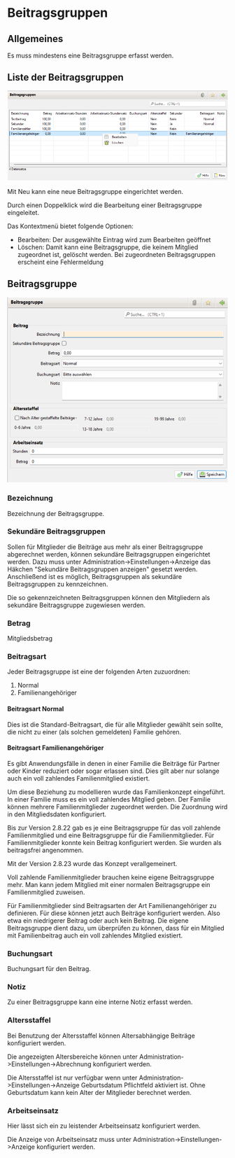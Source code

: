 # Beitragsgruppen

## Allgemeines

Es muss mindestens eine Beitragsgruppe erfasst werden.

## Liste der Beitragsgruppen

![](../../../v3.0.x/administration/mitglieder/img/Beitragsgruppen.png)

Mit Neu kann eine neue Beitragsgruppe eingerichtet werden.

Durch einen Doppelklick wird die Bearbeitung einer Beitragsgruppe eingeleitet.

Das Kontextmenü bietet folgende Optionen:

* Bearbeiten: Der ausgewählte Eintrag wird zum Bearbeiten geöffnet
* Löschen: Damit kann eine Beitragsgruppe, die keinem Mitglied zugeordnet ist, gelöscht werden. Bei zugeordneten Beitragsgruppen erscheint eine Fehlermeldung

## Beitragsgruppe

![](../../../v3.0.x/administration/mitglieder/img/Beitragsgruppe.png)

### Bezeichnung

Bezeichnung der Beitragsgruppe.

### Sekundäre Beitragsgruppen

Sollen für Mitglieder die Beiträge aus mehr als einer Beitragsgruppe abgerechnet werden, können sekundäre Beitragsgruppen eingerichtet werden. Dazu muss unter Administration->Einstellungen->Anzeige das Häkchen "Sekundäre Beitragsgruppen anzeigen" gesetzt werden. Anschließend ist es möglich, Beitragsgruppen als sekundäre Beitragsgruppen zu kennzeichnen.

Die so gekennzeichneten Beitragsgruppen können den Mitgliedern als sekundäre Beitragsgruppe zugewiesen werden.

### Betrag

Mitgliedsbetrag

### Beitragsart

Jeder Beitragsgruppe ist eine der folgenden Arten zuzuordnen:

1. Normal
2. Familienangehöriger

#### Beitragsart Normal

Dies ist die Standard-Beitragsart, die für alle Mitglieder gewählt sein sollte, die nicht zu einer (als solchen gemeldeten) Familie gehören.

#### Beitragsart Familienangehöriger

Es gibt Anwendungsfälle in denen in einer Familie die Beiträge für Partner oder Kinder reduziert oder sogar erlassen sind. Dies gilt aber nur solange auch ein voll zahlendes Familienmitglied existiert.

Um diese Beziehung zu modellieren wurde das Familienkonzept eingeführt. In einer Familie muss es ein voll zahlendes Mitglied geben. Der Familie können mehrere Familienmitglieder zugeordnet werden. Die Zuordnung wird in den Mitgliedsdaten konfiguriert.

Bis zur Version 2.8.22 gab es je eine Beitragsgruppe für das voll zahlende Familienmitglied und eine Beitragsgruppe für die Familienmitglieder. Für Familienmitglieder konnte kein Beitrag konfiguriert werden. Sie wurden als beitragsfrei angenommen.

Mit der Version 2.8.23 wurde das Konzept verallgemeinert.

Voll zahlende Familienmitglieder brauchen keine eigene Beitragsgruppe mehr. Man kann jedem Mitglied mit einer normalen Beitragsgruppe ein Familienmitglied zuweisen.

Für Familienmitglieder sind Beitragsarten der Art Familienangehöriger zu definieren. Für diese können jetzt auch Beiträge konfiguriert werden. Also etwa ein niedrigerer Beitrag oder auch kein Beitrag. Die eigene Beitragsgruppe dient dazu, um überprüfen zu können, dass für ein Mitglied mit Familienbeitrag auch ein voll zahlendes Mitglied existiert.

### Buchungsart

Buchungsart für den Beitrag.

### Notiz

Zu einer Beitragsgruppe kann eine interne Notiz erfasst werden.

### Altersstaffel

Bei Benutzung der Altersstaffel können Altersabhängige Beiträge konfiguriert werden.

Die angezeigten Altersbereiche können unter Administration->Einstellungen->Abrechnung konfiguriert werden.

Die Altersstaffel ist nur verfügbar wenn unter Administration->Einstellungen->Anzeige Geburtsdatum Pflichtfeld aktiviert ist. Ohne Geburtsdatum kann kein Alter der Mitglieder berechnet werden.

### Arbeitseinsatz

Hier lässt sich ein zu leistender Arbeitseinsatz konfiguriert werden.

Die Anzeige von Arbeitseinsatz muss unter Administration->Einstellungen->Anzeige konfiguriert werden.
